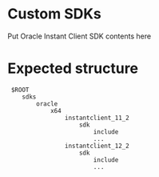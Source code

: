 # Custom SDKs

Put Oracle Instant Client SDK contents here

# Expected structure

```
 $ROOT
    sdks
        oracle
            x64
                instantclient_11_2
                    sdk
                        include
                        ...
                instantclient_12_2
                    sdk
                        include
                        ...
```